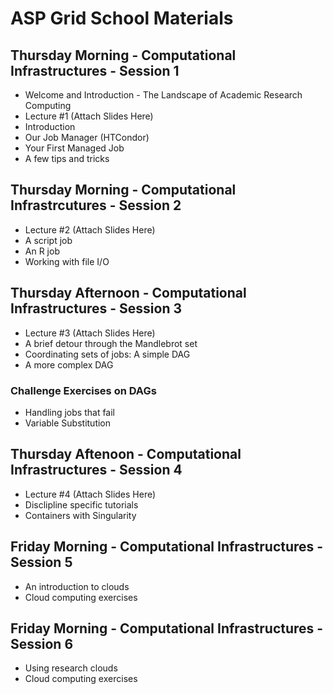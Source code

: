 # ASP Grid School Materials

## Thursday Morning - Computational Infrastructures - Session 1

   * Welcome and Introduction - The Landscape of Academic Research Computing
   * Lecture #1 (Attach Slides Here)
   * Introduction 
   * Our Job Manager (HTCondor)
   * Your First Managed Job
   * A few tips and tricks
   
## Thursday Morning - Computational Infrastrcutures - Session 2

   * Lecture #2 (Attach Slides Here)
   * A script job
   * An R job
   * Working with file I/O
   
## Thursday Afternoon - Computational Infrastructures - Session 3

   * Lecture #3 (Attach Slides Here)
   * A brief detour through the Mandlebrot set
   * Coordinating sets of jobs: A simple DAG
   * A more complex DAG
   
### Challenge Exercises on DAGs

   * Handling jobs that fail
   * Variable Substitution
   
## Thursday Aftenoon - Computational Infrastructures - Session 4

   * Lecture #4 (Attach Slides Here)
   * Disclipline specific tutorials
   * Containers with Singularity
   
## Friday Morning - Computational Infrastructures - Session 5
   * An introduction to clouds
   * Cloud computing exercises
   
## Friday Morning - Computational Infrastructures - Session 6
   * Using research clouds
   * Cloud computing exercises
